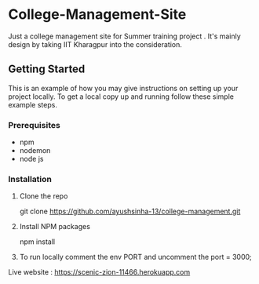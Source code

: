 # College-Management-Site
Just a college management site for Summer training project . It's mainly design by taking IIT Kharagpur into the consideration.

<!-- GETTING STARTED -->
## Getting Started

This is an example of how you may give instructions on setting up your project locally.
To get a local copy up and running follow these simple example steps.

### Prerequisites

* npm
* nodemon
* node js


### Installation

1. Clone the repo
   
   git clone https://github.com/ayushsinha-13/college-management.git
   
2. Install NPM packages
   
   npm install
   
3. To run locally comment the env PORT and uncomment the port = 3000;
      
Live website : https://scenic-zion-11466.herokuapp.com
